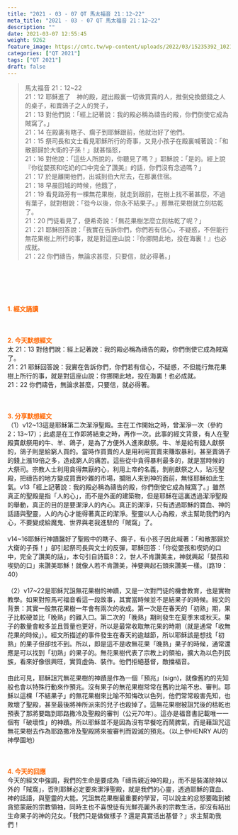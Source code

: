 ```yaml
---
title: "2021 - 03 - 07 QT 馬太福音 21：12~22"
meta_title: "2021 - 03 - 07 QT 馬太福音 21：12~22"
description: ""
date: 2021-03-07 12:55:45
weight: 9262
feature_image: https://cmtc.tw/wp-content/uploads/2022/03/15235392_10211799862337740_180693556567566654_o-1.webp
categories: ["QT 2021"]
tags: ["QT 2021"]
draft: false
---
```


<blockquote>馬太福音 21：12~22<br />
21：12 耶穌進了　神的殿，趕出殿裏一切做買賣的人，推倒兌換銀錢之人的桌子，和賣鴿子之人的凳子，<br />
21：13 對他們說：「經上記著說：我的殿必稱為禱告的殿，你們倒使它成為賊窩了。」<br />
21：14 在殿裏有瞎子、瘸子到耶穌跟前，他就治好了他們。<br />
21：15 祭司長和文士看見耶穌所行的奇事，又見小孩子在殿裏喊著說：「和散那歸於大衛的子孫！」就甚惱怒，<br />
21：16 對他說：「這些人所說的，你聽見了嗎？」耶穌說：「是的。經上說『你從嬰孩和吃奶的口中完全了讚美』的話，你們沒有念過嗎？」<br />
21：17 於是離開他們，出城到伯大尼去，在那裏住宿。<br />
21：18 早晨回城的時候，他餓了，<br />
21：19 看見路旁有一棵無花果樹，就走到跟前，在樹上找不著甚麼，不過有葉子，就對樹說：「從今以後，你永不結果子。」那無花果樹就立刻枯乾了。<br />
21：20 門徒看見了，便希奇說：「無花果樹怎麼立刻枯乾了呢？」<br />
21：21 耶穌回答說：「我實在告訴你們，你們若有信心，不疑惑，不但能行無花果樹上所行的事，就是對這座山說：『你挪開此地，投在海裏！』也必成就。<br />
21：22 你們禱告，無論求甚麼，只要信，就必得著。」</blockquote><br />
&nbsp;<br />
<br />
&nbsp;<br />
<br />
<span style="color: #ff6600;"><strong>1. </strong><strong>經文誦讀</strong></span><br />
<br />
<span style="color: #ff6600;"><strong> </strong></span><br />
<br />
<span style="color: #ff6600;"><strong>2. 今天默想</strong><strong>經文<br />
</strong></span>太 21：13 對他們說：經上記著說：我的殿必稱為禱告的殿，你們倒使它成為賊窩了。<br />
21：21 耶穌回答說：我實在告訴你們，你們若有信心，不疑惑，不但能行無花果樹上所行的事，就是對這座山說：你挪開此地，投在海裏！也必成就。<br />
21：22 你們禱告，無論求甚麼，只要信，就必得著。<br />
<br />
&nbsp;<br />
<br />
<span style="color: #ff6600;"><strong>3. 分享默想經文<br />
</strong></span>（1）v12~13這是耶穌第二次潔淨聖殿。主在工作開始之時，曾潔淨一次（參約2：13~17）；此處是在工作即將結束之時，再作一次。此事的經文背景，有人在聖殿賣獻祭用的牛、羊、鴿子，是為了方便外人進來獻祭。牛、羊是給有錢人獻祭的，鴿子則是給窮人買的。當時作買賣的人是用利用買賣來賺取暴利，甚至賣鴿子的錢上漲19倍之多，造成窮人的痛苦。這些從中貪得暴利最多的，就是當時候的大祭司。宗教人士利用貪得無厭的心，利用上帝的名義，剝削獻祭之人，玷污聖殿，把禱告的地方變成買賣吵雜的市場，攔阻人來到神的面前，無怪耶穌如此生氣。v13「經上記著說：我的殿必稱為禱告的殿，你們倒使它成為賊窩了。」雖然真正的聖殿是指「人的心」，而不是外面的建築物，但是耶穌在這裏透過潔淨聖殿的舉動，真正的目的是要潔淨人的內心。真正的潔淨，只有透過耶穌的寶血、神的話語與聖靈，人的內心才能得著真正的潔淨。聖靈以人心為殿，求主幫助我們的內心，不要變成給魔鬼、世界與老我進駐的「賊窩」了。<br />
<br />
v14~16耶穌行神蹟醫好了聖殿中的瞎子、瘸子，有小孩子因此喊著：「和散那歸於大衛的子孫！」卻引起祭司長與文士的反彈，耶穌回答：「你從嬰孩和喫奶的口中，完全了讚美的話」，本句引自詩篇8：2，世人不肯讚美主，神就興起「嬰孩和喫奶的口」來讚美耶穌！就像人若不肯讚美，神要興起石頭來讚美一樣。（路19：40）<br />
<br />
（2）v17~22是耶穌咒詛無花果樹的神蹟，又是一次對門徒的機會教育，也是實物教學。如果對照馬可福音看這一段故事，其實當時候並不是結果子的時候。經文的背景：其實一般無花果樹一年會有兩次的收成。第一次是在春天的「初熟」期，果子比較硬並比「晚熟」的難入口。第二次的「晚熟」期則發生在夏季末或秋天。果子的數量會較多並且質量也更好，所以是最常收取無花果的時期（就是通常「收無花果的時候」）。經文所描述的事件發生在春天的逾越節，所以耶穌該是想找「初熟」的果子但卻找不到。所以，即是這不是收無花果「晚熟」果子的時候，通常還應是可以找到「初熟」的果子的。無花果樹代表了宗教上的領袖，擴大為以色列民族，看來好像很興旺，實質虛偽、裝作。他們拒絕基督，敵擋福音。<br />
<br />
由此可見，耶穌詛咒無花果樹的神蹟是作為一個「預兆」(sign)，就像舊約的先知般也會以特殊行動來作預兆。沒有果子的無花果樹常常在舊約比喻不忠、審判。耶穌以這棵「不結果子」的無花果樹來比喻不知悔改以色列，他們常常殺害先知，也敗壞了聖殿，甚至最後將神所派來的兒子也殺掉了。這無花果樹被詛咒後的枯乾也預表了那將要臨到耶路撒冷及聖殿的審判（公元70年）。這亦是福音書記載唯一一個有「破壞性」的神蹟。所以耶穌並不是因為沒有早餐吃而鬧脾氣，而是藉詛咒這無花果樹去作為耶路撒冷及聖殿將來被審判而毀滅的預兆。（以上參HENRY AU的神學園地）<br />
<br />
&nbsp;<br />
<br />
<span style="color: #ff6600;"><strong>4. 今天的回應<br />
</strong></span>今天的經文中強調，我們的生命是要成為「禱告親近神的殿」，而不是裝滿除神以外的「賊窩」，否則耶穌必定要來潔淨聖殿，就是我們的心靈，透過耶穌的寶血、神的話語，與聖靈的大能。咒詛無花果樹最重要的學習，可以說主的忿怒要臨到被貪慾蒙蔽的宗教領袖，同時主也不喜悅徒有光鮮亮麗外表的宗教生活，卻沒有結出生命果子的神的兒女。「我們只是做做樣子？還是真實活出基督？」求主幫助我們！<br />
<br />
&nbsp;
        